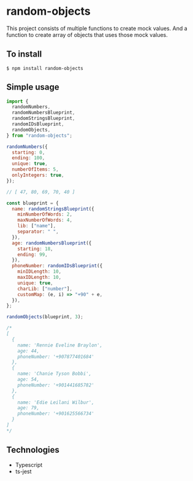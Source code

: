 # random-objects

This project consists of multiple functions to create mock values.
And a function to create array of objects that uses those mock values.

## To install

```
$ npm install random-objects
```

## Simple usage

```javascript
import {
  randomNumbers,
  randomNumbersBlueprint,
  randomStringsBlueprint,
  randomIDsBlueprint,
  randomObjects,
} from "random-objects";

randomNumbers({
  starting: 0,
  ending: 100,
  unique: true,
  numberOfItems: 5,
  onlyIntegers: true,
});

// [ 47, 80, 69, 70, 40 ]

const blueprint = {
  name: randomStringsBlueprint({
    minNumberOfWords: 2,
    maxNumberOfWords: 4,
    lib: ["name"],
    separator: " ",
  }),
  age: randomNumbersBlueprint({
    starting: 18,
    ending: 99,
  }),
  phoneNumber: randomIDsBlueprint({
    minIDLength: 10,
    maxIDLength: 10,
    unique: true,
    charLib: ["number"],
    customMap: (e, i) => "+90" + e,
  }),
};

randomObjects(blueprint, 3);

/*
[
  {
    name: 'Rennie Eveline Braylon',
    age: 44,
    phoneNumber: '+907877401684'
  },
  {
    name: 'Chanie Tyson Bobbi',
    age: 54,
    phoneNumber: '+901441685782'
  },
  {
    name: 'Edie Leilani Wilbur',
    age: 79,
    phoneNumber: '+901625566734'
  }
]
*/
```

## Technologies

- Typescript
- ts-jest
